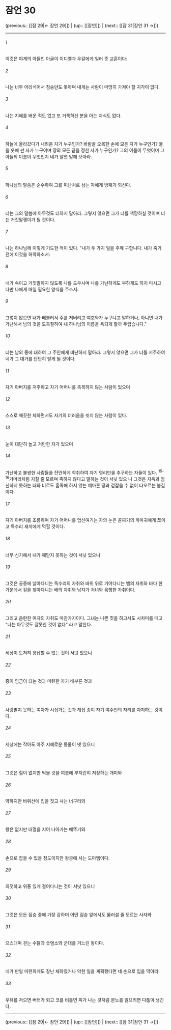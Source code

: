 # 잠언 30

(previous:: [[잠 29|← 잠언 29]]) | (up:: [[잠언]]) | (next:: [[잠 31|잠언 31 →]])

***




###### 1 

이것은 야게의 아들인 아굴이 이디엘과 우갈에게 일러 준 교훈이다: 



###### 2 

나는 너무 어리석어서 짐승만도 못하며 내게는 사람이 마땅히 가져야 할 지각이 없다. 



###### 3 

나는 지혜를 배운 적도 없고 또 거룩하신 분을 아는 지식도 없다. 



###### 4 

하늘에 올라갔다가 내려온 자가 누구인가? 바람을 오목한 손에 모은 자가 누구인가? 물을 옷에 싼 자가 누구이며 땅의 모든 끝을 정한 자가 누구인가? 그의 이름이 무엇이며 그 아들의 이름이 무엇인지 네가 알면 말해 보아라. 



###### 5 

하나님의 말씀은 순수하여 그를 피난처로 삼는 자에게 방패가 되신다. 



###### 6 

너는 그의 말씀에 아무것도 더하지 말아라. 그렇지 않으면 그가 너를 책망하실 것이며 너는 거짓말쟁이가 될 것이다. 



###### 7 

나는 하나님께 이렇게 기도한 적이 있다. "내가 두 가지 일을 주께 구합니다. 내가 죽기 전에 이것을 허락하소서: 



###### 8 

내가 속이고 거짓말하지 않도록 나를 도우시며 나를 가난하게도 부하게도 하지 마시고 다만 나에게 매일 필요한 양식을 주소서. 



###### 9 

그렇지 않으면 내가 배불러서 주를 저버리고 여호와가 누구냐고 말하거나, 아니면 내가 가난해서 남의 것을 도둑질하여 내 하나님의 이름을 욕되게 할까 두렵습니다." 



###### 10 

너는 남의 종에 대하여 그 주인에게 비난하지 말아라. 그렇지 않으면 그가 너를 저주하여 네가 그 대가를 단단히 받게 될 것이다. 



###### 11 

자기 아버지를 저주하고 자기 어머니를 축복하지 않는 사람이 있으며 



###### 12 

스스로 깨끗한 체하면서도 자기의 더러움을 씻지 않는 사람이 있다. 



###### 13 

눈이 대단히 높고 거만한 자가 있으며 



###### 14 

가난하고 불쌍한 사람들을 잔인하게 착취하여 자기 영리만을 추구하는 자들이 있다. <sup class="versenum">15-16</sup>거머리처럼 지칠 줄 모르며 족하지 않다고 말하는 것이 서넛 있으 니 그것은 지옥과 임신하지 못하는 태와 비로도 흡족해 하지 않는 메마른 땅과 걷잡을 수 없이 타오르는 불길이다. 



###### 17 

자기 아버지를 조롱하며 자기 어머니를 업신여기는 자의 눈은 골짜기의 까마귀에게 쪼이고 독수리 새끼에게 먹힐 것이다. 



###### 18 

너무 신기해서 내가 깨닫지 못하는 것이 서넛 있으니 



###### 19 

그것은 공중에 날아다니는 독수리의 자취와 바위 위로 기어다니는 뱀의 자취와 바다 한가운데서 길을 찾아다니는 배의 자취와 남자가 처녀와 음행한 자취이다. 



###### 20 

그리고 음란한 여자의 자취도 마찬가지이다. 그녀는 나쁜 짓을 하고서도 시치미를 떼고 "나는 아무것도 잘못한 것이 없다" 라고 말한다. 



###### 21 

세상이 도저히 용납할 수 없는 것이 서넛 있으니 



###### 22 

종이 임금이 되는 것과 미련한 자가 배부른 것과 



###### 23 

사랑받지 못하는 여자가 시집가는 것과 계집 종이 자기 여주인의 자리를 차지하는 것이다. 



###### 24 

세상에는 작아도 아주 지혜로운 동물이 넷 있으니 



###### 25 

그것은 힘이 없지만 먹을 것을 여름에 부지런히 저장하는 개미와 



###### 26 

약하지만 바위산에 집을 짓고 사는 너구리와 



###### 27 

왕은 없지만 대열을 지어 나아가는 메뚜기와 



###### 28 

손으로 잡을 수 있을 정도이지만 왕궁에 사는 도마뱀이다. 



###### 29 

의젓하고 위풍 있게 걸어다니는 것이 서넛 있으니 



###### 30 

그것은 모든 짐승 중에 가장 강하며 어떤 짐승 앞에서도 물러설 줄 모르는 사자와 



###### 31 

으스대며 걷는 수탉과 숫염소와 군대를 거느린 왕이다. 



###### 32 

네가 만일 미련하게도 잘난 체하였거나 악한 일을 계획했다면 네 손으로 입을 막아라. 



###### 33 

우유를 저으면 버터가 되고 코를 비틀면 피가 나는 것처럼 분노를 일으키면 다툼이 생긴다.

***

(previous:: [[잠 29|← 잠언 29]]) | (up:: [[잠언]]) | (next:: [[잠 31|잠언 31 →]])
